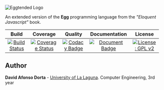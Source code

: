 ![Eggtended Logo](https://i.imgur.com/9N4qe98.png)

An extended version of the **Egg** programming language from the _"Eloquent Javascript"_ book.

|                                                          Build                                                          |                                                                             Coverage                                                                             |                                                                                                                     Quality                                                                                                                     |                                                              Documentation                                                               |                                                                 License                                                                  |
| :---------------------------------------------------------------------------------------------------------------------: | :--------------------------------------------------------------------------------------------------------------------------------------------------------------: | :---------------------------------------------------------------------------------------------------------------------------------------------------------------------------------------------------------------------------------------------: | :--------------------------------------------------------------------------------------------------------------------------------------: | :--------------------------------------------------------------------------------------------------------------------------------------: |
| [![Build Status](https://travis-ci.org/Dibad/eggtended-js.svg?branch=master)](https://travis-ci.org/Dibad/eggtended-js) | [![Coverage Status](https://coveralls.io/repos/github/Dibad/eggtended-js/badge.svg?branch=master)](https://coveralls.io/github/Dibad/eggtended-js?branch=master) | [![Codacy Badge](https://api.codacy.com/project/badge/Grade/b73b7dce63144641912c77067fee51a2)](https://www.codacy.com/app/Dibad/eggtended-js?utm_source=github.com&utm_medium=referral&utm_content=Dibad/eggtended-js&utm_campaign=Badge_Grade) | [![Document Badge](https://doc.esdoc.org/github.com/Dibad/eggtended-js/badge.svg)](https://doc.esdoc.org/github.com/Dibad/eggtended-js/) | [![License: GPL  v2](https://img.shields.io/badge/License-GPL%20v2-blue.svg)](https://www.gnu.org/licenses/old-licenses/gpl-2.0.en.html) |

## Author

**David Afonso Dorta** - [University of La Laguna](https://www.ull.es/grados/ingenieria-informatica/). Computer Engineering, 3rd year
